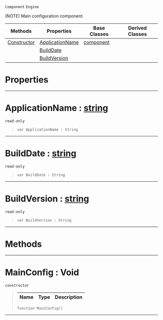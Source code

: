  `Component` `Engine`



(NOTE) Main configuration component.

|Methods|Properties|Base Classes|Derived Classes|
|---|---|---|---|
|[ Constructor](https://github.com/zeroengineteam/ZeroDocs/blob/master/code_reference/class_reference/mainconfig.markdown#mainconfig-void)|[ ApplicationName](https://github.com/zeroengineteam/ZeroDocs/blob/master/code_reference/class_reference/mainconfig.markdown#applicationname-zero-eng)|[component](https://github.com/zeroengineteam/ZeroDocs/blob/master/code_reference/class_reference/component.markdown)| |
| |[ BuildDate](https://github.com/zeroengineteam/ZeroDocs/blob/master/code_reference/class_reference/mainconfig.markdown#builddate-zero-engine-do)| | |
| |[ BuildVersion](https://github.com/zeroengineteam/ZeroDocs/blob/master/code_reference/class_reference/mainconfig.markdown#buildversion-zero-engine)| | |


 #  Properties


---  
 #  ApplicationName : [string](https://github.com/zeroengineteam/ZeroDocs/blob/master/code_reference/nada_base_types/string.markdown)

 `read-only`

> 
> ``` lang=cpp, name=Nada
> var ApplicationName : String


---  
 #  BuildDate : [string](https://github.com/zeroengineteam/ZeroDocs/blob/master/code_reference/nada_base_types/string.markdown)

 `read-only`

> 
> ``` lang=cpp, name=Nada
> var BuildDate : String


---  
 #  BuildVersion : [string](https://github.com/zeroengineteam/ZeroDocs/blob/master/code_reference/nada_base_types/string.markdown)

 `read-only`

> 
> ``` lang=cpp, name=Nada
> var BuildVersion : String


---  
 #  Methods


---  
 #  MainConfig : Void

 `constructor`

> 
> |Name|Type|Description|
> |---|---|---|
> ``` lang=cpp, name=Nada
> function MainConfig()
> ``` 


---  
 

 